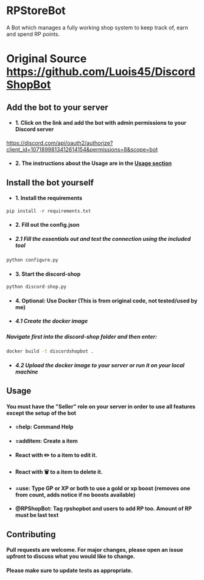 # RPStoreBot
A Bot which manages a fully working shop system to keep track of, earn and spend RP points.
# Original Source https://github.com/Luois45/DiscordShopBot

## Add the bot to your server

- #### 1. Click on the link and add the bot with admin permissions to your Discord server
https://discord.com/api/oauth2/authorize?client_id=1071899813412614154&permissions=8&scope=bot

- #### 2. The instructions about the Usage are in the [Usage section](#usage)

## Install the bot yourself

- #### 1. Install the requirements
```python
pip install -r requirements.txt
```
- #### 2. Fill out the config.json
- ##### 2.1 Fill the essentials out and test the connection using the included tool
```python
python configure.py
```
- #### 3. Start the discord-shop
```python
python discord-shop.py
```
- #### 4. Optional: Use Docker (This is from original code, not tested/used by me)
- ##### 4.1 Create the docker image
##### Navigate first into the discord-shop folder and then enter:
```bash
docker build -t discordshopbot .
```
- ##### 4.2 Upload the docker image to your server or run it on your local machine

<a name="usage"></a>
## Usage
#### You must have the "Seller" role on your server in order to use all features except the setup of the bot

- #### =help: Command Help
- #### =additem: Create a item
- #### React with ✏️ to a item to edit it.
- #### React with 🗑️ to a item to delete it.
- #### =use: Type GP or XP or both to use a gold or xp boost (removes one from count, adds notice if no boosts available)
- #### @RPShopBot: Tag rpshopbot and users to add RP too. Amount of RP must be last text

## Contributing
#### Pull requests are welcome. For major changes, please open an issue upfront to discuss what you would like to change.

#### Please make sure to update tests as appropriate.
